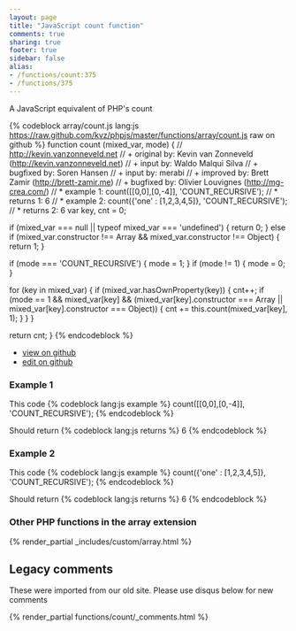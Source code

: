 ```yaml
---
layout: page
title: "JavaScript count function"
comments: true
sharing: true
footer: true
sidebar: false
alias:
- /functions/count:375
- /functions/375
---
```

<!-- Generated by Rakefile:build -->
A JavaScript equivalent of PHP's count

{% codeblock array/count.js lang:js https://raw.github.com/kvz/phpjs/master/functions/array/count.js raw on github %}
function count (mixed_var, mode) {
  // http://kevin.vanzonneveld.net
  // +   original by: Kevin van Zonneveld (http://kevin.vanzonneveld.net)
  // +      input by: Waldo Malqui Silva
  // +   bugfixed by: Soren Hansen
  // +      input by: merabi
  // +   improved by: Brett Zamir (http://brett-zamir.me)
  // +   bugfixed by: Olivier Louvignes (http://mg-crea.com/)
  // *     example 1: count([[0,0],[0,-4]], 'COUNT_RECURSIVE');
  // *     returns 1: 6
  // *     example 2: count({'one' : [1,2,3,4,5]}, 'COUNT_RECURSIVE');
  // *     returns 2: 6
  var key, cnt = 0;

  if (mixed_var === null || typeof mixed_var === 'undefined') {
    return 0;
  } else if (mixed_var.constructor !== Array && mixed_var.constructor !== Object) {
    return 1;
  }

  if (mode === 'COUNT_RECURSIVE') {
    mode = 1;
  }
  if (mode != 1) {
    mode = 0;
  }

  for (key in mixed_var) {
    if (mixed_var.hasOwnProperty(key)) {
      cnt++;
      if (mode == 1 && mixed_var[key] && (mixed_var[key].constructor === Array || mixed_var[key].constructor === Object)) {
        cnt += this.count(mixed_var[key], 1);
      }
    }
  }

  return cnt;
}
{% endcodeblock %}

 - [view on github](https://github.com/kvz/phpjs/blob/master/functions/array/count.js)
 - [edit on github](https://github.com/kvz/phpjs/edit/master/functions/array/count.js)

### Example 1
This code
{% codeblock lang:js example %}
count([[0,0],[0,-4]], 'COUNT_RECURSIVE');
{% endcodeblock %}

Should return
{% codeblock lang:js returns %}
6
{% endcodeblock %}

### Example 2
This code
{% codeblock lang:js example %}
count({'one' : [1,2,3,4,5]}, 'COUNT_RECURSIVE');
{% endcodeblock %}

Should return
{% codeblock lang:js returns %}
6
{% endcodeblock %}


### Other PHP functions in the array extension
{% render_partial _includes/custom/array.html %}
## Legacy comments
These were imported from our old site. Please use disqus below for new comments
<div style="overflow-y: scroll; max-height: 500px;">
{% render_partial functions/count/_comments.html %}
</div>
